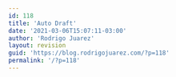 ```yaml
---
id: 118
title: 'Auto Draft'
date: '2021-03-06T15:07:11-03:00'
author: 'Rodrigo Juarez'
layout: revision
guid: 'https://blog.rodrigojuarez.com/?p=118'
permalink: '/?p=118'
---
```


